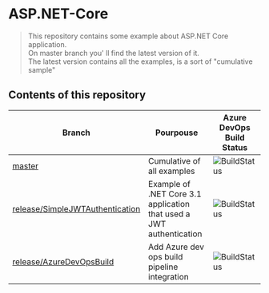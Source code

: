 # ASP.NET-Core

> This repository contains some example about ASP.NET Core application.<br/>
> On master branch you' ll find the latest version of it.<br/>
> The latest version contains all the examples, is a sort of "cumulative sample"

## Contents of this repository

| Branch                                                                                                               | Pourpouse                                                           | Azure DevOps Build Status |
|----------------------------------------------------------------------------------------------------------------------|---------------------------------------------------------------------|---------------------------|
| [master](https://github.com/dzoccarato/ASP.NET-Core/tree/master)                                                     | Cumulative of all examples                                          | ![BuildStatus](https://dev.azure.com/dzoccarato/GitHub%20projects/_apis/build/status/dzoccarato.ASP.NET-Core?branchName=master) |
| [release/SimpleJWTAuthentication](https://github.com/dzoccarato/ASP.NET-Core/tree/release/SimpleJWTAuthentication)   | Example of .NET Core 3.1 application that used a JWT authentication | ![BuildStatus](https://dev.azure.com/dzoccarato/GitHub%20projects/_apis/build/status/dzoccarato.ASP.NET-Core?branchName=release%2FSimpleJWTAuthentication) |
| [release/AzureDevOpsBuild](https://github.com/dzoccarato/ASP.NET-Core/tree/release/AzureDevOpsBuild)                 | Add Azure dev ops build pipeline integration                        | ![BuildStatus](https://dev.azure.com/dzoccarato/GitHub%20projects/_apis/build/status/dzoccarato.ASP.NET-Core?branchName=release%2FAzureDevOpsBuild) |

